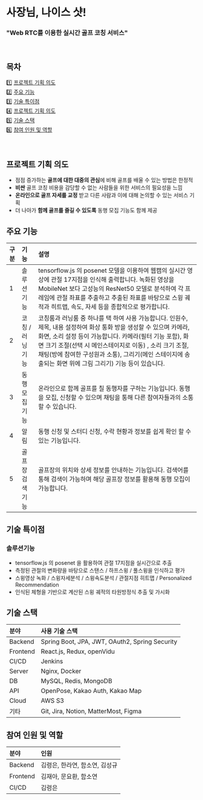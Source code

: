 # 사장님, 나이스 샷!
### "Web RTC를 이용한 실시간 골프 코칭 서비스"

<br>

## **목차**

1️⃣ [프로젝트 기획 의도](##-프로젝트-기획-의도)
<br/>
2️⃣ [주요 기능](##-주요-기능)
<br/>
3️⃣ [기술 특이점](##-기술-특이점)
<br/>
4️⃣ [프로젝트 기획 의도](##-프로젝트-기획-의도)
<br/>
5️⃣ [기술 스택](##-기술-스택)
<br/>
6️⃣ [참여 인원 및 역할](##-참여-인원-및-역할)

<br>

## 프로젝트 기획 의도
- 점점 증가하는 **골프에 대한 대중의 관심**에 비해 골프를 배울 수 있는 방법은 한정적
- **비싼** 골프 코칭 비용을 감당할 수 없는 사람들을 위한 서비스의 필요성을 느낌
- **온라인으로 골프 자세를 교정** 받고 다른 사람과 이에 대해 논의할 수 있는 서비스 기획
- 더 나아가 **함께 골프를 즐길 수 있도록** 동행 모집 기능도 함께 제공

## 주요 기능
|구분|기능|설명|
|:---|:---|:---|
|1|솔루션기능|tensorflow.js 의 posenet 모델을 이용하여 웹캠의 실시간 영상에 관절 17지점을 인식해 출력합니다. 녹화된 영상을 MobileNet 보다 고성능의 ResNet50 모델로 분석하여 각 프레임에 관절 좌표를 추출하고 추출된 좌표를 바탕으로 스윙 궤적과 히트맵, 속도, 자세 등을 종합적으로 평가합니다.|
|2|코칭 / 러닝 기능|코칭룸과 러닝룸 중 하나를 택 하여 사용 가능합니다. 인원수, 제목, 내용 설정하여 화상 통화 방을 생성할 수 있으며 카메라, 화면, 소리 설정 등이 가능합니다. 카메라(필터 기능 포함), 화면 크기 조절(선택 시 메인스테이지로 이동) , 소리 크기 조절, 채팅(방에 참여한 구성원과 소통), 그리기(메인 스테이지에 송출되는 화면 위에 그림 그리기) 기능 등이 있습니다.|
|3|동행모집기능|온라인으로 함께 골프를 칠 동행자를 구하는 기능입니다. 동행을 모집, 신청할 수 있으며 채팅을 통해 다른 참여자들과의 소통할 수 있습니다.|
|4|알림|동행 신청 및 스터디 신청, 수락 현황과 정보를 쉽게 확인 할 수 있는 기능입니다.|
|5|골프장검색기능|골프장의 위치와 상세 정보를 안내하는 기능입니다. 검색어를 통해 검색이 가능하며 해당 골프장 정보를 활용해 동행 모집이 가능합니다.|

## 기술 특이점
### 솔루션기능
- tensorflow.js 의 posenet 을 활용하여 관절 17지점을 실시간으로 추출
- 측정된 관절의 변화량을 바탕으로 스탠스 / 하프스윙 / 풀스윙을 인식하고 평가
- 스윙영상 녹화 / 스윙자세분석 / 스윙속도분석 / 관절지점 히트맵 / Personalized Recommendation
- 인식된 체형을 기반으로 계산된 스윙 궤적의 타원방정식 추출 및 가시화

## 기술 스택
|분야|사용 기술 스택|
|:---|:---|
|Backend|Spring Boot, JPA, JWT, OAuth2, Spring Security|
|Frontend|React.js, Redux, openVidu|
|CI/CD|Jenkins|
|Server|Nginx, Docker|
|DB|MySQL, Redis, MongoDB|
|API|OpenPose, Kakao Auth, Kakao Map|
|Cloud|AWS S3|
|기타|Git, Jira, Notion, MatterMost, Figma|

## 참여 인원 및 역할
|분야|인원|
|:---|:---|
|Backend|김령은, 한라연, 함소연, 김성규|
|Frontend|김재아, 문요환, 함소연|
|CI/CD|김령은|
